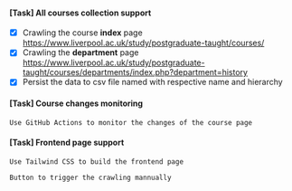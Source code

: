 #### [Task] All courses collection support

- [x] Crawling the course **index** page https://www.liverpool.ac.uk/study/postgraduate-taught/courses/
- [x] Crawling the **department** page https://www.liverpool.ac.uk/study/postgraduate-taught/courses/departments/index.php?department=history
- [x] Persist the data to csv file named with respective name and hierarchy

#### [Task] Course changes monitoring

    Use GitHub Actions to monitor the changes of the course page

#### [Task] Frontend page support

    Use Tailwind CSS to build the frontend page

    Button to trigger the crawling mannually
